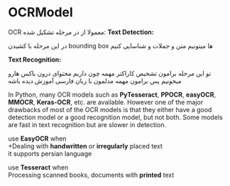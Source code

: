 # OCRModel
OCR معمولا از در مرحله تشکیل شده:
**Text Detection:** 

در این مرحله با کشیدن bounding box ها میتونیم متن و جملات و شناسایی کنیم

**Text Recognition:**

تو این مرحله برامون تشخیص کاراکتر مهمه چون داریم محتوای درون باکس هارو میخونیم پس برامون مهمه مدلمون با زبان فارسی آموزش دیده باشه

In Python, many OCR models such as **PyTesseract**, **PPOCR**, **easyOCR**, **MMOCR**, **Keras-OCR**, etc. are available. However one of the major drawbacks of most of the OCR models is that they either have a good detection model or a good recognition model, but not both. Some models are fast in text recognition but are slower in detection.

use **EasyOCR** when  
+Dealing with **handwritten** or **irregularly** placed text  
it supports persian language

use **Tesseract** when  
Processing scanned books, documents with **printed** text
